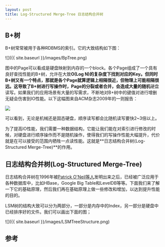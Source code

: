 ```yaml
---
layout: post
title: Log-Structured Merge-Tree 日志结构合并树
---
```


## B+树
B+树常常被用于各种RDBMS的索引。它的大致结构如下图：

![]({{ site.baseurl }}/images/BpTree.png)

图中的Page可以看成是硬盘映射到内存的一个block。各个Page组成了一个具有良好查找性能的B+树，允许在大致**O(Log N)**的复杂度下找到对应的Key。但同时B+树又有一个特点，那就是各个Page就算逻辑上相隔很近，但物理上可能相隔很远。这导致了B+树进行写操作时，Page的分裂或者合并，会造成大量的**随机**硬盘读写。如果我们的应用场景有大量的写需求，不断地对B+树中的键值对进行增删无疑会伤害到IO性能。以下这幅图来自ACM杂志2009年的一则报告：

![](http://deliveryimages.acm.org/10.1145/1570000/1563874/jacobs3.jpg)

可以看到，无论是机械还是固态硬盘，顺序读写都会比随机读写要快2~3倍以上。

为了提高IO性能，我们需要一种数据结构，它能让我们能在对索引进行修改的时候，对硬盘进行顺序操作而不是随机操作，使得我们的写操作性能大幅提升，代价就是在可以接受的范围内牺牲一点读性能。这就是**日志结构合并树(Log-Structured Merge-Tree)**的作用。

## 日志结构合并树(Log-Structured Merge-Tree)
日志结构合并树在1996年被[Patrick O'Neil等人](https://en.wikipedia.org/wiki/Patrick_O%27Neil)发明出来之后，已经被广泛应用于各种数据库中，比如HBase，Google Big Table和LevelDB等等。下面我们来了解一下它的基础原理，然后我们再在基础原理上做一些修改和增加，以达到提升性能的目的。

LSM树的结构大致可以分为两部分，一部分是内存中的Index，另一部分是硬盘中已经排序好的文件。我们可以画出下面的图；

![]({{ site.baseurl }}/images/LSMTreeStructure.png)

## 参考